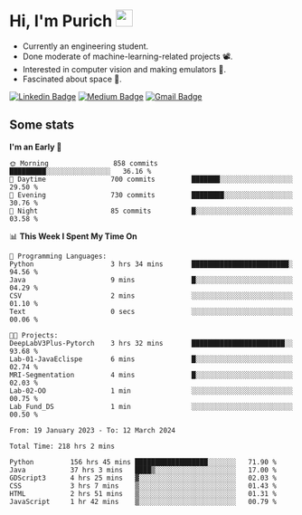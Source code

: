<h1 align="left">Hi, I'm Purich
<img src="https://media.giphy.com/media/hvRJCLFzcasrR4ia7z/giphy.gif" width="30px"/></h1>

* Currently an engineering student.
* Done moderate of machine-learning-related projects :film_projector:.
* Interested in computer vision and making emulators :space_invader:.
* Fascinated about space :milky_way:.

[![Linkedin Badge](https://img.shields.io/badge/-Purich-blue?style=flat-square&logo=Linkedin&logoColor=white&link=https://www.linkedin.com/in/purich-siritip-16b3b3255/)](https://www.linkedin.com/in/purich-siritip-16b3b3255) [![Medium Badge](https://img.shields.io/badge/-@purich-gray?style=flat-square&labelColor=000000&logo=Medium&link=https://medium.com/@phuritsiritip)](https://medium.com/@phuritsiritip)
[![Gmail Badge](https://img.shields.io/badge/-mark.phurit@gmail.com-c14438?style=flat-square&logo=Gmail&logoColor=white&link=mailto:mark.phurit@gmail.com)](mailto:mark.phurit@gmail.com)

## Some stats

  
  <!--START_SECTION:waka-->
**I'm an Early 🐤** 

```text
🌞 Morning                858 commits         █████████░░░░░░░░░░░░░░░░   36.16 % 
🌆 Daytime                700 commits         ███████░░░░░░░░░░░░░░░░░░   29.50 % 
🌃 Evening                730 commits         ████████░░░░░░░░░░░░░░░░░   30.76 % 
🌙 Night                  85 commits          █░░░░░░░░░░░░░░░░░░░░░░░░   03.58 % 
```


📊 **This Week I Spent My Time On** 

```text
💬 Programming Languages: 
Python                   3 hrs 34 mins       ████████████████████████░   94.56 % 
Java                     9 mins              █░░░░░░░░░░░░░░░░░░░░░░░░   04.29 % 
CSV                      2 mins              ░░░░░░░░░░░░░░░░░░░░░░░░░   01.10 % 
Text                     0 secs              ░░░░░░░░░░░░░░░░░░░░░░░░░   00.06 % 

🐱‍💻 Projects: 
DeepLabV3Plus-Pytorch    3 hrs 32 mins       ███████████████████████░░   93.68 % 
Lab-01-JavaEclispe       6 mins              █░░░░░░░░░░░░░░░░░░░░░░░░   02.74 % 
MRI-Segmentation         4 mins              █░░░░░░░░░░░░░░░░░░░░░░░░   02.03 % 
Lab-02-OO                1 min               ░░░░░░░░░░░░░░░░░░░░░░░░░   00.75 % 
Lab_Fund_DS              1 min               ░░░░░░░░░░░░░░░░░░░░░░░░░   00.50 % 
```


<!--END_SECTION:waka-->

  <!--START_SECTION:waka-simple-->

```text
From: 19 January 2023 - To: 12 March 2024

Total Time: 218 hrs 2 mins

Python         156 hrs 45 mins ██████████████████░░░░░░░   71.90 %
Java           37 hrs 3 mins   ████▒░░░░░░░░░░░░░░░░░░░░   17.00 %
GDScript3      4 hrs 25 mins   ▓░░░░░░░░░░░░░░░░░░░░░░░░   02.03 %
CSS            3 hrs 7 mins    ▒░░░░░░░░░░░░░░░░░░░░░░░░   01.43 %
HTML           2 hrs 51 mins   ▒░░░░░░░░░░░░░░░░░░░░░░░░   01.31 %
JavaScript     1 hr 42 mins    ▒░░░░░░░░░░░░░░░░░░░░░░░░   00.79 %
```

<!--END_SECTION:waka-simple-->

  <!--![Anurag's GitHub stats](https://github-readme-stats.vercel.app/api?username=vikimark&show_icons=true&theme=gruvbox_light)-->
  
<!--
**vikimark/vikimark** is a ✨ _special_ ✨ repository because its `README.md` (this file) appears on your GitHub profile.

Here are some ideas to get you started:

- 🔭 I’m currently working on ...
- 🌱 I’m currently learning ...
- 👯 I’m looking to collaborate on ...
- 🤔 I’m looking for help with ...
- 💬 Ask me about ...
- 📫 How to reach me: ...
- 😄 Pronouns: ...
- ⚡ Fun fact: ...
-->
